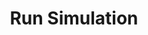 ---
title: Run Simulation
api:
  file: bazel-binopenapiopenapiopenapiopenapi.swagger.json
  operationId: SimulateTransactionOnFork
hidden: false
---